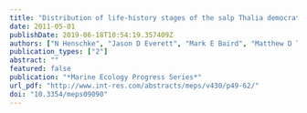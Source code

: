 ```yaml
---
title: "Distribution of life-history stages of the salp Thalia democratica in shelf waters during a spring bloom"
date: 2011-05-01
publishDate: 2019-06-18T10:54:19.357409Z
authors: ["N Henschke", "Jason D Everett", "Mark E Baird", "Matthew D Taylor", "Iain M Suthers"]
publication_types: ["2"]
abstract: ""
featured: false
publication: "*Marine Ecology Progress Series*"
url_pdf: "http://www.int-res.com/abstracts/meps/v430/p49-62/"
doi: "10.3354/meps09090"
---
```


